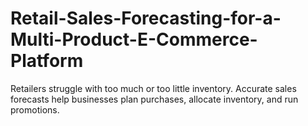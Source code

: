 # Retail-Sales-Forecasting-for-a-Multi-Product-E-Commerce-Platform
 Retailers struggle with too much or too little inventory. Accurate sales forecasts help businesses plan purchases, allocate inventory, and run promotions.
